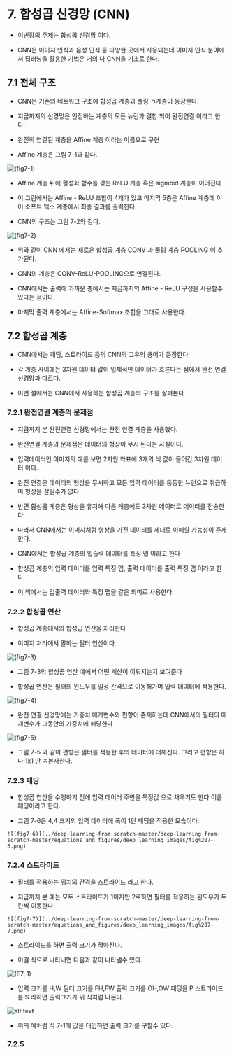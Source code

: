 # 7. 합성곱 신경망 (CNN)

- 이번장의 주제는 합성곱 신경망 이다.

- CNN은 이미지 인식과 음성 인식 등 다양한 곳에서 사용되는데 이미지 인식 분야에서 딥러닝을 활용한 기법은 거의 다 CNN을 기초로 한다.

## 7.1 전체 구조


- CNN은 기존의 네트워크 구조에 합성곱 계층과 풀링 ㄱ계층이 등장한다.

- 지금까지의 신경망은 인접하는 계층의 모든 뉴런과 결합 되어 완전연결 이라고 한다.

- 완전히 연결된 계층을 Affine 계층 이라는 이름으로 구현

- Affine 계층은 그림 7-1과 같다.

 ![(fig7-1)](../deep-learning-from-scratch-master/deep-learning-from-scratch-master/equations_and_figures/deep_learning_images/fig%207-1.png)

 - Affine 계층 뒤에 활성화 함수를 갖는 ReLU 계층 혹은 sigmoid 계층이 이어진다

 - 이 그림에서는 Affine - ReLU 조합이 4개가 있고 마지막 5층은 Affine 계층에 이어 소프트 맥스 계층에서 최종 결과를 출력한다.

 - CNN의 구조는 그림 7-2와 같다.

  ![(fig7-2)](../deep-learning-from-scratch-master/deep-learning-from-scratch-master/equations_and_figures/deep_learning_images/fig%207-2.png)

  - 위와 같이 CNN 에서는 새로운 합성곱 계층 CONV 과 풀링 계층 POOLING 이 추가된다.

  - CNN의 계층은 CONV-ReLU-POOLING으로 연결된다.

  - CNN에서는 출력에 가까운 층에서는 지금까지의 Affine - ReLU 구성을 사용할수 있다는 점이다.

  - 마지막 출력 계층에서는 Affine-Softmax 조합을 그대로 사용한다.


 ## 7.2 합성곱 계층

 - CNN에서는 패딩, 스트라이드 등의 CNN의 고유의 용어가 등장한다.

 - 각 계층 사이에는 3차원 데이터 값이 입체적인 데이터가 흐른다는 점에서 완전 연결 신경망과 다르다.

 - 이번 절에서는 CNN에서 사용하는 함성곱 계층의 구조를 살펴본다

 ### 7.2.1 완전연결 계층의 문제점

 - 지금까지 본 완전연결 신경망에서는 완전 연결 계층을 사용했다.

 - 완전연결 계층의 문제점은 데이터의 형상이 무시 된다는 사실이다.

 - 입력데이터인 이미지의 예를 보면 2차원 좌표에 3개의 색 값이 들어간 3차원 데이터 이다.
 - 완전 연결은 데이터의 형상을 무시하고 모든 입력 데이터를 동등한 뉴런으로 취급하여 형상을 살릴수가 없다.

 - 반면 합성곱 계층은 형상을 유지해 다음 계층에도 3차원 데이터로 데이터를 전송한다

 - 따라서 CNN에서는 이미지처럼 형상을 가진 데이터를 제대로 이해할 가능성이 존재한다.

 - CNN에서는 합성곱 계층의 입출력 데이터를 특징 맵 이라고 한다

 - 합성곱 계층의 입력 데이터를 입력 특징 맵, 출력 데이터를 출력 특징 맵 이라고 한다.

 - 이 책에서는 입출력 데이터와 특징 맵을 같은 의미로 사용한다.

 ### 7.2.2 합성곱 연산

 - 합성곱 계층에서의 합성곱 연산을 처리한다

 - 이미지 처리에서 말하는 필터 연산이다.

  ![(fig7-3)](../deep-learning-from-scratch-master/deep-learning-from-scratch-master/equations_and_figures/deep_learning_images/fig%207-3.png)

  - 그림 7-3의 합성곱 연산 예에서 어떤 계산이 이뤄지는지 보여준다

  - 합성곱 연산은 필터의 윈도우를 일정 간격으로 이동해가며 입력 데이터에 적용한다.


  ![(fig7-4)](../deep-learning-from-scratch-master/deep-learning-from-scratch-master/equations_and_figures/deep_learning_images/fig%207-4.png)

  - 완전 연결 신경망에는 가중치 매개변수와 편향이 존재하는데 CNN에서의 필터의 매개변수가 그동안의 가중치에 해당한다 

   ![(fig7-5)](../deep-learning-from-scratch-master/deep-learning-from-scratch-master/equations_and_figures/deep_learning_images/fig%207-5.png)

   - 그림 7-5 와 같이 편향은 필터를 적용한 후의 데이터에 더해진다. 그리고 편향은 하나 1x1 만 ㅈ본재한다.


   ### 7.2.3 패딩

   - 합성곱 연산을 수행하기 전에 입력 데이터 주변을 특정값 으로 채우기도 한다 이를 패딩이라고 한다.

   - 그림 7-6은 4,4 크기의 입력 데이터에 폭이 1인 패딩을 적용한 모습이다.

    ![(fig7-6)](../deep-learning-from-scratch-master/deep-learning-from-scratch-master/equations_and_figures/deep_learning_images/fig%207-6.png)

   ### 7.2.4 스트라이드

   - 필터를 적용하는 위치의 간격을 스트라이드 라고 한다.

   - 지금까지 본 예는 모두 스트라이드가 1이지만 2로하면 필터를 적용하는 윈도우가 두칸씩 이동한다

    ![(fig7-7)](../deep-learning-from-scratch-master/deep-learning-from-scratch-master/equations_and_figures/deep_learning_images/fig%207-7.png)

   - 스트라이드를 하면 출력 크기가 작아진다.

   - 이걸 식으로 나타내면 다음과 같이 나타낼수 있다.

![(E7-1)](../deep-learning-from-scratch-master/deep-learning-from-scratch-master/equations_and_figures/deep_learning_images/e%207.1.png)

- 입력 크기를 H,W 필터 크기를 FH,FW 출력 크기를 OH,OW 패딩을 P 스트라이드를 S 라하면 출력크기가 위 식처럼 나온다.

![alt text](image.png)

- 위의 예처럼 식 7-1에 값을 대입하면 출력 크기를 구할수 있다.

### 7.2.5